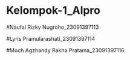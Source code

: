 # Kelompok-1_Alpro
#Naufal Rizky Nugroho_23091397113

#Lyris Pramularashati_23091397114

#Moch Agzhandy Rakha Pratama_23091397116
